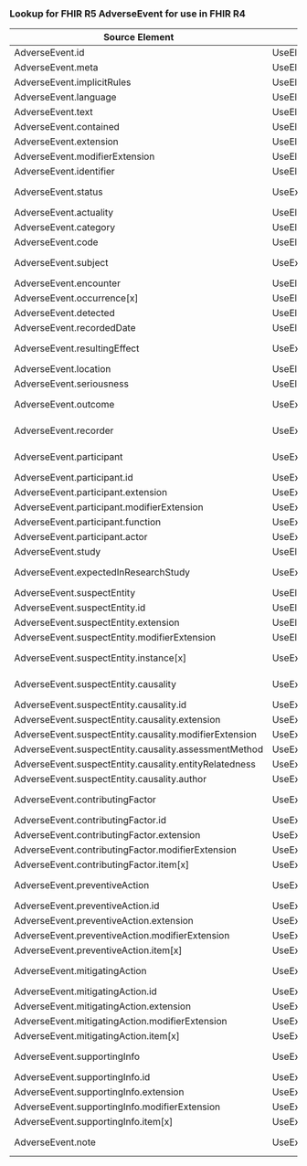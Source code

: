### Lookup for FHIR R5 AdverseEvent for use in FHIR R4

| Source Element | Usage | Target |
| -------------- | ----- | ------ |
| AdverseEvent.id | UseElementSameName | AdverseEvent.id |
| AdverseEvent.meta | UseElementSameName | AdverseEvent.meta |
| AdverseEvent.implicitRules | UseElementSameName | AdverseEvent.implicitRules |
| AdverseEvent.language | UseElementSameName | AdverseEvent.language |
| AdverseEvent.text | UseElementSameName | AdverseEvent.text |
| AdverseEvent.contained | UseElementSameName | AdverseEvent.contained |
| AdverseEvent.extension | UseElementSameName | AdverseEvent.extension |
| AdverseEvent.modifierExtension | UseElementSameName | AdverseEvent.modifierExtension |
| AdverseEvent.identifier | UseElementSameName | AdverseEvent.identifier |
| AdverseEvent.status | UseExtension | http://hl7.org/fhir/5.0/StructureDefinition/extension-AdverseEvent.status |
| AdverseEvent.actuality | UseElementSameName | AdverseEvent.actuality |
| AdverseEvent.category | UseElementSameName | AdverseEvent.category |
| AdverseEvent.code | UseElementSameName | AdverseEvent.event |
| AdverseEvent.subject | UseExtension | http://hl7.org/fhir/5.0/StructureDefinition/extension-AdverseEvent.subject |
| AdverseEvent.encounter | UseElementSameName | AdverseEvent.encounter |
| AdverseEvent.occurrence[x] | UseElementSameName | AdverseEvent.date |
| AdverseEvent.detected | UseElementSameName | AdverseEvent.detected |
| AdverseEvent.recordedDate | UseElementSameName | AdverseEvent.recordedDate |
| AdverseEvent.resultingEffect | UseExtension | http://hl7.org/fhir/5.0/StructureDefinition/extension-AdverseEvent.resultingEffect |
| AdverseEvent.location | UseElementSameName | AdverseEvent.location |
| AdverseEvent.seriousness | UseElementSameName | AdverseEvent.seriousness |
| AdverseEvent.outcome | UseExtension | http://hl7.org/fhir/5.0/StructureDefinition/extension-AdverseEvent.outcome |
| AdverseEvent.recorder | UseExtension | http://hl7.org/fhir/5.0/StructureDefinition/extension-AdverseEvent.recorder |
| AdverseEvent.participant | UseExtension | http://hl7.org/fhir/5.0/StructureDefinition/extension-AdverseEvent.participant |
| AdverseEvent.participant.id | UseExtensionFromAncestor | - |
| AdverseEvent.participant.extension | UseExtensionFromAncestor | - |
| AdverseEvent.participant.modifierExtension | UseExtensionFromAncestor | - |
| AdverseEvent.participant.function | UseExtensionFromAncestor | - |
| AdverseEvent.participant.actor | UseExtensionFromAncestor | - |
| AdverseEvent.study | UseElementSameName | AdverseEvent.study |
| AdverseEvent.expectedInResearchStudy | UseExtension | http://hl7.org/fhir/5.0/StructureDefinition/extension-AdverseEvent.expectedInResearchStudy |
| AdverseEvent.suspectEntity | UseElementSameName | AdverseEvent.suspectEntity |
| AdverseEvent.suspectEntity.id | UseElementSameName | AdverseEvent.suspectEntity.id |
| AdverseEvent.suspectEntity.extension | UseElementSameName | AdverseEvent.suspectEntity.extension |
| AdverseEvent.suspectEntity.modifierExtension | UseElementSameName | AdverseEvent.suspectEntity.modifierExtension |
| AdverseEvent.suspectEntity.instance[x] | UseExtension | http://hl7.org/fhir/5.0/StructureDefinition/extension-AdverseEvent.suspectEntity.instance |
| AdverseEvent.suspectEntity.causality | UseExtension | http://hl7.org/fhir/5.0/StructureDefinition/extension-AdverseEvent.suspectEntity.causality |
| AdverseEvent.suspectEntity.causality.id | UseExtensionFromAncestor | - |
| AdverseEvent.suspectEntity.causality.extension | UseExtensionFromAncestor | - |
| AdverseEvent.suspectEntity.causality.modifierExtension | UseExtensionFromAncestor | - |
| AdverseEvent.suspectEntity.causality.assessmentMethod | UseExtensionFromAncestor | - |
| AdverseEvent.suspectEntity.causality.entityRelatedness | UseExtensionFromAncestor | - |
| AdverseEvent.suspectEntity.causality.author | UseExtensionFromAncestor | - |
| AdverseEvent.contributingFactor | UseExtension | http://hl7.org/fhir/5.0/StructureDefinition/extension-AdverseEvent.contributingFactor |
| AdverseEvent.contributingFactor.id | UseExtensionFromAncestor | - |
| AdverseEvent.contributingFactor.extension | UseExtensionFromAncestor | - |
| AdverseEvent.contributingFactor.modifierExtension | UseExtensionFromAncestor | - |
| AdverseEvent.contributingFactor.item[x] | UseExtensionFromAncestor | - |
| AdverseEvent.preventiveAction | UseExtension | http://hl7.org/fhir/5.0/StructureDefinition/extension-AdverseEvent.preventiveAction |
| AdverseEvent.preventiveAction.id | UseExtensionFromAncestor | - |
| AdverseEvent.preventiveAction.extension | UseExtensionFromAncestor | - |
| AdverseEvent.preventiveAction.modifierExtension | UseExtensionFromAncestor | - |
| AdverseEvent.preventiveAction.item[x] | UseExtensionFromAncestor | - |
| AdverseEvent.mitigatingAction | UseExtension | http://hl7.org/fhir/5.0/StructureDefinition/extension-AdverseEvent.mitigatingAction |
| AdverseEvent.mitigatingAction.id | UseExtensionFromAncestor | - |
| AdverseEvent.mitigatingAction.extension | UseExtensionFromAncestor | - |
| AdverseEvent.mitigatingAction.modifierExtension | UseExtensionFromAncestor | - |
| AdverseEvent.mitigatingAction.item[x] | UseExtensionFromAncestor | - |
| AdverseEvent.supportingInfo | UseExtension | http://hl7.org/fhir/5.0/StructureDefinition/extension-AdverseEvent.supportingInfo |
| AdverseEvent.supportingInfo.id | UseExtensionFromAncestor | - |
| AdverseEvent.supportingInfo.extension | UseExtensionFromAncestor | - |
| AdverseEvent.supportingInfo.modifierExtension | UseExtensionFromAncestor | - |
| AdverseEvent.supportingInfo.item[x] | UseExtensionFromAncestor | - |
| AdverseEvent.note | UseExtension | http://hl7.org/fhir/5.0/StructureDefinition/extension-AdverseEvent.note |
